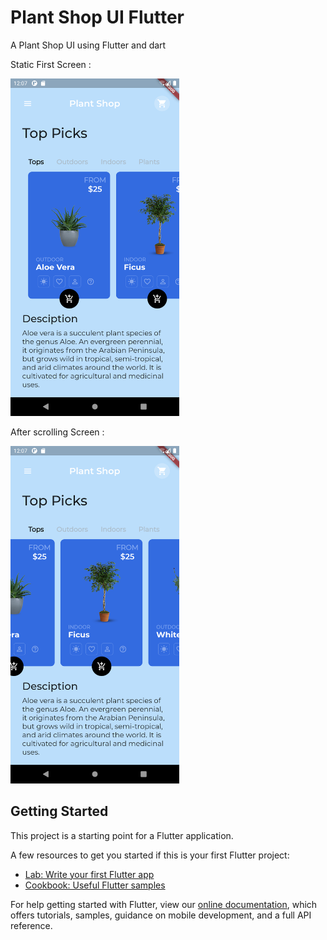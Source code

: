 # Plant Shop UI Flutter

A Plant Shop UI using Flutter and dart

Static First Screen :

<img src="ScreenShots/static.png" width = "270">

After scrolling Screen :

<img src="ScreenShots/afterscroll.png" width = "270">


## Getting Started

This project is a starting point for a Flutter application.

A few resources to get you started if this is your first Flutter project:

- [Lab: Write your first Flutter app](https://flutter.dev/docs/get-started/codelab)
- [Cookbook: Useful Flutter samples](https://flutter.dev/docs/cookbook)

For help getting started with Flutter, view our
[online documentation](https://flutter.dev/docs), which offers tutorials,
samples, guidance on mobile development, and a full API reference.
